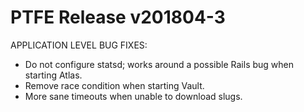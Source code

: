 # PTFE Release v201804-3


APPLICATION LEVEL BUG FIXES:

- Do not configure statsd; works around a possible Rails bug when starting Atlas. 
- Remove race condition when starting Vault. 
- More sane timeouts when unable to download slugs. 


